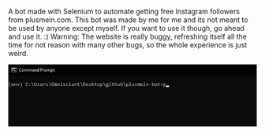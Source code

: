 A bot made with Selenium to automate getting free Instagram followers from plusmein.com. This bot was made by me for me and its not meant to be used by anyone except myself. If you want to use it though, go ahead and use it. :) Warning: The website is really buggy, refreshing itself all the time for not reason with many other bugs, so the whole experience is just weird.

![example](example.gif)
